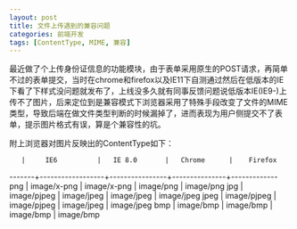```yaml
---
layout: post
title: 文件上传遇到的兼容问题
categories: 前端开发
tags: [ContentType, MIME, 兼容]
---
```

最近做了个上传身份证信息的功能模块，由于表单采用原生的POST请求，再简单不过的表单提交，当时在chrome和firefox以及IE11下自测通过然后在低版本的IE下看了下样式没问题就发布了，上线没多久就有同事反馈问题说低版本IE(IE9-)上传不了图片，后来定位到是兼容模式下浏览器采用了特殊手段改变了文件的MIME类型，导致后端在做文件类型判断的时候漏掉了，进而表现为用户侧提交不了表单，提示图片格式有误，算是个兼容性的坑。

附上浏览器对图片反映出的ContentType如下：

       |     IE6          |   IE 8.0       |   Chrome      |    Firefox
-------+------------------+----------------+---------------+-------------
png    |     image/x-png  |   image/x-png  |   image/png   |    image/png
jpg    |     image/pjpeg  |   image/jpeg   |   image/jpeg  |    image/jpeg
jpeg   |     image/pjpeg  |   image/pjpeg  |   image/jpeg  |    image/jpeg
bmp    |     image/bmp    |   image/bmp    |   image/bmp   |    image/bmp